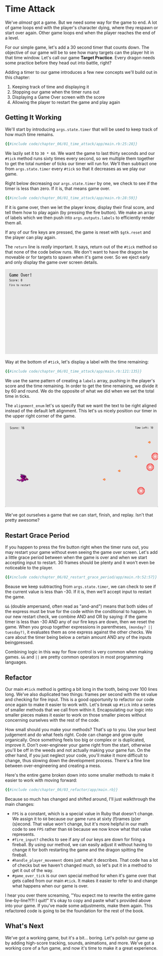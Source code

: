 # Time Attack

We've _almost_ got a game. But we need some way for the game to end. A lot of game loops end with the player's character dying, where they respawn or start over again. Other game loops end when the player reaches the end of a level.

For our simple game, let's add a 30 second timer that counts down. The objective of our game will be to see how many targets can the player hit in that time window. Let's call our game **Target Practice**. Every dragon needs some practice before they head out into battle, right?

Adding a timer to our game introduces a few new concepts we'll build out in this chapter:

1. Keeping track of time and displaying it
2. Stopping our game when the timer runs out
3. Displaying a Game Over screen with the score
4. Allowing the player to restart the game and play again

## Getting It Working

We'll start by introducing `args.state.timer` that will be used to keep track of how much time remains.

``` ruby
{{#include code/chapter_06/01_time_attack/app/main.rb:25:28}}
```

We lazily set it to `30 * 60`. We want the game to last thirty seconds and our `#tick` method runs sixty times every second, so we multiple them together to get the total number of ticks our timer will run for. We'll then subtract one from `args.state.timer` every `#tick` so that it decreases as we play our game.

Right below decreasing our `args.state.timer` by one, we check to see if the timer is less than zero. If it is, that means game over.

``` ruby
{{#include code/chapter_06/01_time_attack/app/main.rb:28:59}}
```
If it is game over, then we let the player know, display their final score, and tell them how to play again (by pressing the fire button). We make an array of labels which we then push into `args.outputs.labels` to efficiently render them all.

If any of our fire keys are pressed, the game is reset with `$gtk.reset` and the player can play again.

The `return` line is _really_ important. It says, return out of the `#tick` method so that none of the code below runs. We don't want to have the dragon be moveable or for targets to spawn when it's game over. So we eject early and only display the game over screen details.

![game over screen showing a score of 11 with text saying 'Fire to restart'](./img/c06-game-over.jpg)

Way at the bottom of `#tick`, let's display a label with the time remaining:

``` ruby
{{#include code/chapter_06/01_time_attack/app/main.rb:121:135}}
```

We use the same pattern of creating a `labels` array, pushing in the player's score and the time remaining. In order to get the time remaining, we divide it by 60 and round. We do the opposite of what we did when we set the total time in ticks.

The `alignment_enum` let's us specify that we want the text to be right aligned instead of the default left alignment. This let's us nicely position our timer in the upper right corner of the game.

![gameplay with Time Left reading 10 seconds](./img/c06-timer.jpg)

We've got ourselves a game that we can start, finish, and replay. Isn't that pretty awesome?

## Restart Grace Period

If you happen to press the fire button right when the timer runs out, you may restart your game without even seeing the game over screen. Let's add a little grace period between when the game is over and when we start accepting input to restart. 30 frames should be plenty and it won't even be noticeable to the player.

``` ruby
{{#include code/chapter_06/02_restart_grace_period/app/main.rb:52:57}}
```

Beause we keep subtracting from `args.state.timer`, we can check to see if the current value is less than -30. If it is, then we'll accept input to restart the game.

`&&` (double ampersand, often read as "and-and") means that both sides of the express must be true for the code within the conditional to happen. In our new restart check, we combine AND and OR by saying: if the game timer is less than -30 AND any of our fire keys are down, then we reset the game. When you group together expressions in parentheses, `(monday? || tuesday?)`, it evaluates them as one express against the other checks. We care about the timer being below a certain amount AND any of the inputs beingpressed.

Combining logic in this way for flow control is very common when making games. `&&` and `||` are pretty common operators in most programming languages.

## Refactor

Our main `#tick` method is getting a bit long in the tooth, being over 100 lines long. We've also duplicated two things: frames per second with the `60` value and checking for fire input. This is a good opportunity to refactor our code once again to make it easier to work with. Let's break up `#tick` into a series of smaller methods that we call from within it. Encapsulating our logic into smaller pieces makes it easier to work on those smaller pieces without concerning ourselves with the rest of the code.

How small should you make your methods? That's up to you. Use your best judgement and do what feels right. Code can change and grow quite organically. Once something feels too big or complex or is duplicated, improve it. Don't over-engineer your game right from the start, otherwise you'll be off in the weeds and not actually making your game fun. On the other hand, if you just neglect your code, you'll make it more difficult to change, thus slowing down the development process. There's a fine line between over-engineering and creating a mess.

Here's the entire game broken down into some smaller methods to make it easier to work with moving forward:

``` ruby
{{#include code/chapter_06/03_refactor/app/main.rb}}
```

Because so much has changed and shifted around, I'll just walkthrough the main changes:

- `FPS` is a constant, which is a special value in Ruby that doesn't change. We assign it to `60` because our game runs at sixty (f)rames (p)er (s)econd. That value won't change, but it's more helpful in our math code to see `FPS` rather than `60` because we now know what that value represents.
- `#fire_input?` checks to see if any of our keys are down for firing a fireball. By using our method, we can easily adjust it without having to change it for both restarting the game and the dragon spitting the fireball.
- `#handle_player_movement` does just what it describes. That code has a lot of checks but we haven't changed much, so let's put it in a method to get it out of the way.
- `#game_over_tick` is our own special method for when it's game over that gets called from our main `#tick`. It makes it easier to refer to and change what happens when our game is over.


I hear you over there screaming, "You expect me to rewrite the entire game line-by-line?!?! I quit!" It's okay to copy and paste what's provided above into your game. If you've made some adjustments, make them again. This refactored code is going to be the foundation for the rest of the book.

## What's Next

We've got a working game, but it's a bit... boring. Let's polish our game up by adding high-score tracking, sounds, animations, and more. We've got a working core of a fun game, and now it's time to make it a great experience.
